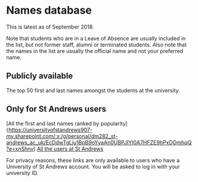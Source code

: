 # Names database
This is latest as of September 2018.

Note that students who are in a Leave of Absence are usually included in the list, but not former staff, alumni or terminated students. Also note that the names in the list are usually the official name and not your preferred name.
## Publicly available
The top 50 first and last names amongst the students at the university.
## Only for St Andrews users
[All the first and last names ranked by popularity]{https://universityofstandrews907-my.sharepoint.com/:x:/g/personal/dm282_st-andrews_ac_uk/EcDdwTgLju1BpB9oYyaAn0UBPJIYI0A7HFZE9hPxDOmhqQ?e=xnShnv)
[All the users at St Andrews](https://universityofstandrews907-my.sharepoint.com/:x:/g/personal/dm282_st-andrews_ac_uk/EQs6QBtazUtMjPia0E-DmSIBcbnXxF1NCzbxOD2q2vbTJA?e=DFdmdV)

For privacy reasons, these links are only available to users who have a University of St Andrews account. You will be asked to log in with your university ID.

